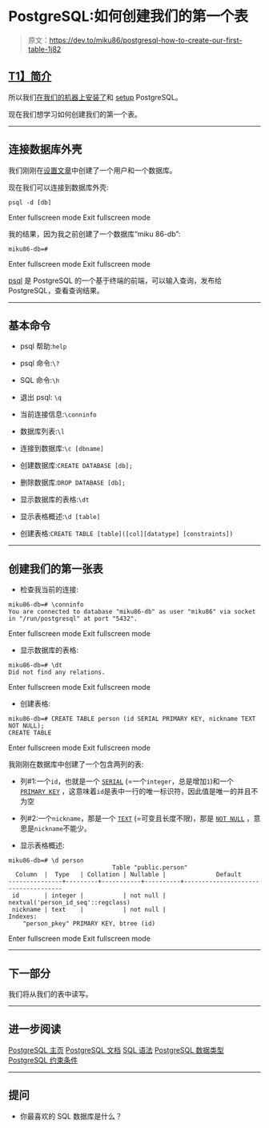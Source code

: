 # PostgreSQL:如何创建我们的第一个表

> 原文：<https://dev.to/miku86/postgresql-how-to-create-our-first-table-1j82>

## [T1】简介](#intro)

所以我们[在我们的机器上安装了](https://dev.to/miku86/postgresql-what-is-it-how-to-install-it-16hk)和 [setup](https://dev.to/miku86/postgresql-how-to-setup-our-installed-postgresql-39hf) PostgreSQL。

现在我们想学习如何创建我们的第一个表。

* * *

## 连接数据库外壳

我们刚刚在[设置文章](https://dev.to/miku86/postgresql-how-to-setup-our-installed-postgresql-39hf)中创建了一个用户和一个数据库。

现在我们可以连接到数据库外壳:

```
psql -d [db] 
```

Enter fullscreen mode Exit fullscreen mode

我的结果，因为我之前创建了一个数据库“miku 86-db”:

```
miku86-db=# 
```

Enter fullscreen mode Exit fullscreen mode

[psql](https://www.postgresql.org/docs/current/app-psql.html) 是 PostgreSQL 的一个基于终端的前端，可以输入查询，发布给 PostgreSQL，查看查询结果。

* * *

## 基本命令

*   psql 帮助:`help`
*   psql 命令:`\?`
*   SQL 命令:`\h`
*   退出 psql: `\q`

*   当前连接信息:`\conninfo`

*   数据库列表:`\l`

*   连接到数据库:`\c [dbname]`

*   创建数据库:`CREATE DATABASE [db];`

*   删除数据库:`DROP DATABASE [db];`

*   显示数据库的表格:`\dt`

*   显示表格概述:`\d [table]`

*   创建表格:`CREATE TABLE [table]([col][datatype] [constraints])`

* * *

## 创建我们的第一张表

*   检查我当前的连接:

```
miku86-db=# \conninfo
You are connected to database "miku86-db" as user "miku86" via socket in "/run/postgresql" at port "5432". 
```

Enter fullscreen mode Exit fullscreen mode

*   显示数据库的表格:

```
miku86-db=# \dt
Did not find any relations. 
```

Enter fullscreen mode Exit fullscreen mode

*   创建表格:

```
miku86-db=# CREATE TABLE person (id SERIAL PRIMARY KEY, nickname TEXT NOT NULL);
CREATE TABLE 
```

Enter fullscreen mode Exit fullscreen mode

我刚刚在数据库中创建了一个包含两列的表:

*   列#1:一个`id`，也就是一个 [`SERIAL`](https://www.postgresql.org/docs/current/datatype-numeric.html) (=一个`integer`，总是增加`1`)和一个 [`PRIMARY KEY`](https://www.postgresql.org/docs/current/ddl-constraints.html#DDL-CONSTRAINTS-PRIMARY-KEYS) ，这意味着`id`是表中一行的唯一标识符，因此值是唯一的并且不为空

*   列#2:一个`nickname`，那是一个 [`TEXT`](https://www.postgresql.org/docs/current/datatype-character.html) (=可变且长度不限)，那是 [`NOT NULL`](https://www.postgresql.org/docs/current/ddl-constraints.html#id-1.5.4.5.6) ，意思是`nickname`不能少。

*   显示表格概述:

```
miku86-db=# \d person
                             Table "public.person"
  Column  |  Type   | Collation | Nullable |              Default               
---------------+---------+-----------+----------+------------------------------------
 id       | integer |           | not null | nextval('person_id_seq'::regclass)
 nickname | text    |           | not null | 
Indexes:
    "person_pkey" PRIMARY KEY, btree (id) 
```

Enter fullscreen mode Exit fullscreen mode

* * *

## 下一部分

我们将从我们的表中读写。

* * *

## 进一步阅读

[PostgreSQL 主页](https://www.postgresql.org/)
[PostgreSQL 文档](https://www.postgresql.org/docs/current/index.html)
[SQL 语法](https://en.wikipedia.org/wiki/SQL_syntax)
[PostgreSQL 数据类型](https://www.postgresql.org/docs/current/datatype.html)
[PostgreSQL 约束条件](https://www.postgresql.org/docs/current/ddl-constraints.html)

* * *

## 提问

*   你最喜欢的 SQL 数据库是什么？